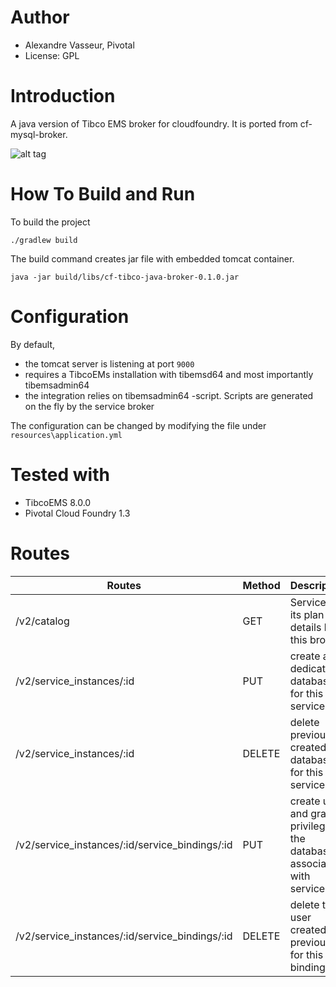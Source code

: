 Author
======
* Alexandre Vasseur, Pivotal
* License: GPL

Introduction
============
A java version of Tibco EMS broker for cloudfoundry.  It is ported from cf-mysql-broker.


![alt tag](https://github.com/avasseur-pivotal/cf-sb-tibcoems/blob/master/tibcoEMSinPCF.png)


How To Build and Run
====================
To build the project
```
./gradlew build
```

The build command creates jar file with embedded tomcat container.
```
java -jar build/libs/cf-tibco-java-broker-0.1.0.jar
```

Configuration
=============
By default,
* the tomcat server is listening at port `9000`
* requires a TibcoEMs installation with tibemsd64 and most importantly tibemsadmin64
* the integration relies on tibemsadmin64 -script. Scripts are generated on the fly by the service broker

The configuration can be changed by modifying the file under `resources\application.yml`

Tested with
===========
* TibcoEMS 8.0.0
* Pivotal Cloud Foundry 1.3




Routes
======
|Routes|Method|Description|
|------|------|-----------|
|/v2/catalog|GET|Service and its plan details by this broker|
|/v2/service_instances/:id|PUT|create a dedicated database for this service|
|/v2/service_instances/:id|DELETE|delete previously created database for this service|
|/v2/service_instances/:id/service_bindings/:id|PUT|create user and grant privilege for the database associated with service.|
|/v2/service_instances/:id/service_bindings/:id|DELETE|delete the user created previously for this binding.|

